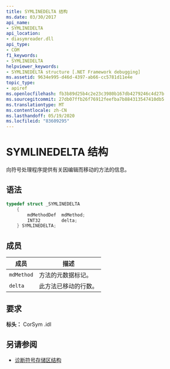 ```yaml
---
title: SYMLINEDELTA 结构
ms.date: 03/30/2017
api_name:
- SYMLINEDELTA
api_location:
- diasymreader.dll
api_type:
- COM
f1_keywords:
- SYMLINEDELTA
helpviewer_keywords:
- SYMLINEDELTA structure [.NET Framework debugging]
ms.assetid: 9634e995-d46d-4397-ab66-cc5781d11e4e
topic_type:
- apiref
ms.openlocfilehash: fb3b89d25b4c2e23c3980b167db4279246c4d27b
ms.sourcegitcommit: 27db07ffb26f76912feefba7b884313547410db5
ms.translationtype: MT
ms.contentlocale: zh-CN
ms.lasthandoff: 05/19/2020
ms.locfileid: "83609295"
---
```

# <a name="symlinedelta-structure"></a>SYMLINEDELTA 结构
向符号处理程序提供有关因编辑而移动的方法的信息。  
  
## <a name="syntax"></a>语法  
  
```cpp  
typedef struct _SYMLINEDELTA  
    {  
        mdMethodDef  mdMethod;  
        INT32        delta;  
    } SYMLINEDELTA;  
```  
  
## <a name="members"></a>成员  
  
|成员|描述|  
|------------|-----------------|  
|`mdMethod`|方法的元数据标记。|  
|`delta`|此方法已移动的行数。|  
  
## <a name="requirements"></a>要求  
 **标头：** CorSym .idl  
  
## <a name="see-also"></a>另请参阅

- [诊断符号存储区结构](diagnostics-symbol-store-structures.md)
